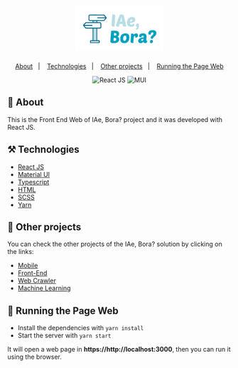 <h1 align='center'>
  <img width=200 height=100 src="https://github.com/iae-bora/ml-api/blob/main/.github/logo.png" alt="IAe, Bora?" title="IAe, Bora?"/>
</h1>

<p align="center">
  <a href="#book-about">About</a>&nbsp;&nbsp;&nbsp;|&nbsp;&nbsp;&nbsp;
  <a href="#%EF%B8%8F-technologies">Technologies</a>&nbsp;&nbsp;&nbsp;|&nbsp;&nbsp;&nbsp;
  <a href="#page_facing_up-other-projects">Other projects</a>&nbsp;&nbsp;&nbsp;|&nbsp;&nbsp;&nbsp;
  <a href="#-running-the-api">Running the Page Web</a>
</p>

<p align="center">
  <img src="https://img.shields.io/badge/react-%2320232a.svg?style=for-the-badge&logo=react&logoColor=%2361DAFB" alt="React JS" />
  
  <img src="https://img.shields.io/badge/MUI-%230081CB.svg?style=for-the-badge&logo=material-ui&logoColor=white" alt="MUI" />
</p>

## :book: About
This is the Front End Web of IAe, Bora? project and it was developed with React JS.

## ⚒️ Technologies
- [React JS](https://pt-br.reactjs.org/)
- [Material UI](https://mui.com/pt/)
- [Typescript](https://www.typescriptlang.org/)
- [HTML](https://developer.mozilla.org/pt-BR/docs/Web/HTML)
- [SCSS](https://sass-lang.com/)
- [Yarn](https://yarnpkg.com/)


## :page_facing_up: Other projects
You can check the other projects of the IAe, Bora? solution by clicking on the links:
- [Mobile](https://github.com/iae-bora/mobile)
- [Front-End](https://github.com/iae-bora/front-end)
- [Web Crawler](https://github.com/iae-bora/abc-tourism-crawler)
- [Machine Learning](https://github.com/iae-bora/ml-api)

## 🚀 Running the Page Web

- Install the dependencies with `yarn install`
- Start the server with `yarn start`

It will open a web page in **https://http://localhost:3000**, then you can run it using the browser. 
